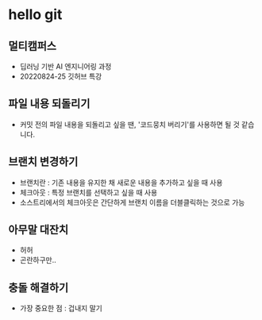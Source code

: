 # hello git

## 멀티캠퍼스
- 딥러닝 기반 AI 엔지니어링 과정
- 20220824-25 깃허브 특강

## 파일 내용 되돌리기
- 커밋 전의 파일 내용을 되돌리고 싶을 땐, '코드뭉치 버리기'를 사용하면 될 것 같습니다.

## 브랜치 변경하기
- 브랜치란 : 기존 내용을 유지한 채 새로운 내용을 추가하고 싶을 때 사용
- 체크아웃 : 특정 브랜치를 선택하고 싶을 때 사용
- 소스트리에서의 체크아웃은 간단하게 브랜치 이름을 더블클릭하는 것으로 가능

## 아무말 대잔치
- 허허
- 곤란하구만..

## 충돌 해결하기
- 가장 중요한 점 : 겁내지 말기

